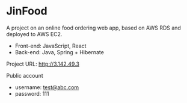 # JinFood
A project on an online food ordering web app, based on AWS RDS and deployed to AWS EC2.
- Front-end: JavaScript, React
- Back-end: Java, Spring + Hibernate

Project URL: http://3.142.49.3

Public account
  - username: test@abc.com
  - password: 111
